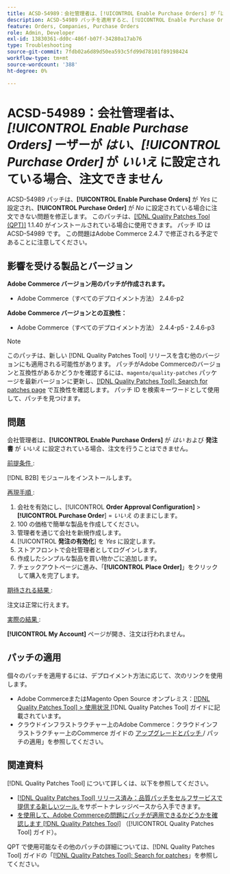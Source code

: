 ```yaml
---
title: ACSD-54989：会社管理者は、[!UICONTROL Enable Purchase Orders] が「はい」に設定され、[!UICONTROL Purchase Order] が「いいえ」に設定されている場合、注文できません
description: ACSD-54989 パッチを適用すると、[!UICONTROL Enable Purchase Orders] が Yes に、[!UICONTROL Purchase Order] が No に設定されている場合に、会社管理者が注文できないAdobe Commerceの問題を修正できます。
feature: Orders, Companies, Purchase Orders
role: Admin, Developer
exl-id: 13830361-dd0c-486f-b07f-34280a17ab76
type: Troubleshooting
source-git-commit: 7fdb02a6d89d50ea593c5fd99d78101f89198424
workflow-type: tm+mt
source-wordcount: '388'
ht-degree: 0%

---
```


# ACSD-54989：会社管理者は、*[!UICONTROL Enable Purchase Orders]* ーザーが *はい*、*[!UICONTROL Purchase Order]* が *いいえ* に設定されている場合、注文できません

ACSD-54989 パッチは、**[!UICONTROL Enable Purchase Orders]** が *Yes* に設定され、**[!UICONTROL Purchase Order]** が *No* に設定されている場合に注文できない問題を修正します。 このパッチは、[[!DNL Quality Patches Tool (QPT)]](https://experienceleague.adobe.com/en/docs/commerce-operations/tools/quality-patches-tool/quality-patches-tool-to-self-serve-quality-patches) 1.1.40 がインストールされている場合に使用できます。 パッチ ID は ACSD-54989 です。 この問題はAdobe Commerce 2.4.7 で修正される予定であることに注意してください。

## 影響を受ける製品とバージョン

**Adobe Commerce バージョン用のパッチが作成されます。**

* Adobe Commerce（すべてのデプロイメント方法） 2.4.6-p2

**Adobe Commerce バージョンとの互換性：**

* Adobe Commerce（すべてのデプロイメント方法） 2.4.4-p5 - 2.4.6-p3

>[!NOTE]
>
>このパッチは、新しい [!DNL Quality Patches Tool] リリースを含む他のバージョンにも適用される可能性があります。 パッチがAdobe Commerceのバージョンと互換性があるかどうかを確認するには、`magento/quality-patches` パッケージを最新バージョンに更新し、[[!DNL Quality Patches Tool]: Search for patches page](https://experienceleague.adobe.com/tools/commerce-quality-patches/index.html) で互換性を確認します。 パッチ ID を検索キーワードとして使用して、パッチを見つけます。

## 問題

会社管理者は、**[!UICONTROL Enable Purchase Orders]** が *はい* および **発注書** が *いいえ* に設定されている場合、注文を行うことはできません。

<u> 前提条件 </u>:

[!DNL B2B] モジュールをインストールします。

<u> 再現手順 </u>:

1. 会社を有効にし、[!UICONTROL **Order Approval Configuration]** > **[!UICONTROL Purchase Order**] = *いいえ* のままにします。
1. 100 の価格で簡単な製品を作成してください。
1. 管理者を通じて会社を新規作成します。
1. [!UICONTROL **発注の有効化**] を *Yes* に設定します。
1. ストアフロントで会社管理者としてログインします。
1. 作成したシンプルな製品を買い物かごに追加します。
1. チェックアウトページに進み、「**[!UICONTROL Place Order]**」をクリックして購入を完了します。

<u> 期待される結果 </u>:

注文は正常に行えます。

<u> 実際の結果 </u>:

**[!UICONTROL My Account]** ページが開き、注文は行われません。

## パッチの適用

個々のパッチを適用するには、デプロイメント方法に応じて、次のリンクを使用します。

* Adobe CommerceまたはMagento Open Source オンプレミス：[[!DNL Quality Patches Tool] > 使用状況 ](/help/tools/quality-patches-tool/usage.md) [!DNL Quality Patches Tool] ガイドに記載されています。
* クラウドインフラストラクチャー上のAdobe Commerce：クラウドインフラストラクチャー上のCommerce ガイドの [ アップグレードとパッチ ](https://experienceleague.adobe.com/docs/commerce-cloud-service/user-guide/develop/upgrade/apply-patches.html)/ パッチの適用」を参照してください。

## 関連資料

[!DNL Quality Patches Tool] について詳しくは、以下を参照してください。

* [[!DNL Quality Patches Tool]  リリース済み：品質パッチをセルフサービスで提供する新しいツール ](https://experienceleague.adobe.com/en/docs/commerce-operations/tools/quality-patches-tool/quality-patches-tool-to-self-serve-quality-patches) をサポートナレッジベースから入手できます。
* [ を使用して、Adobe Commerceの問題にパッチが適用できるかどうかを確認します  [!DNL Quality Patches Tool]](/help/tools/quality-patches-tool/patches-available-in-qpt/check-patch-for-magento-issue-with-magento-quality-patches.md) （[!UICONTROL Quality Patches Tool] ガイド）。


QPT で使用可能なその他のパッチの詳細については、[!DNL Quality Patches Tool] ガイドの「[[!DNL Quality Patches Tool]: Search for patches](https://experienceleague.adobe.com/tools/commerce-quality-patches/index.html)」を参照してください。
